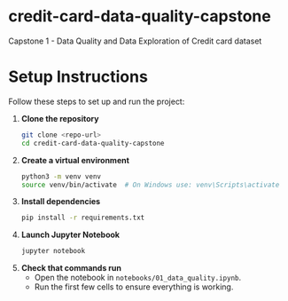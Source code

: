 # credit-card-data-quality-capstone
Capstone 1 - Data Quality and Data Exploration of Credit card dataset

# Setup Instructions

Follow these steps to set up and run the project:

1. **Clone the repository**
   ```bash
   git clone <repo-url>
   cd credit-card-data-quality-capstone
   ```
2. **Create a virtual environment**
   ```bash
   python3 -m venv venv
   source venv/bin/activate  # On Windows use: venv\Scripts\activate
   ```
3. **Install dependencies**
   ```bash
   pip install -r requirements.txt
   ```
4. **Launch Jupyter Notebook**
   ```bash
   jupyter notebook
   ```
5. **Check that commands run**
   - Open the notebook in `notebooks/01_data_quality.ipynb`.
   - Run the first few cells to ensure everything is working.
